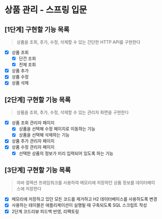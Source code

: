 # 상품 관리 - 스프링 입문

## [1단계] 구현할 기능 목록
> 상품을 조회, 추가, 수정, 삭제할 수 있는 간단한 HTTP API를 구현한다

- [x] 상품 조회
  - [x] 단건 조회
  - [x] 전체 조회
- [x] 상품 추가
- [x] 상품 수정
- [x] 상품 삭제

## [2단계] 구현할 기능 목록
> 상품을 조회, 추가, 수정, 삭제할 수 있는 관리자 화면을 구현한다

- [x] 상품 조회 관리자 페이지
  - [x] 상품을 선택해 수정 페이지로 이동하는 기능
  - [x] 상품을 선택해 삭제하는 기능
- [x] 상품 추가 관리자 페이지
- [x] 상품 수정 관리자 페이지
  - [x] 선택한 상품의 정보가 미리 입력되어 있도록 하는 기능

## [3단계] 구현할 기능 목록

> 자바 컬렉션 프레임워크를 사용하여 메모리에 저장하던 상품 정보를 데이터베이스에 저장한다

- [x] 메모리에 저장하고 있던 모든 코드를 제거하고 H2 데이터베이스를 사용하도록 변경
- [x] 사용하는 테이블은 애플리케이션이 실행될 때 구축되도록 SQL 스크립트 작성
- [x] 2단계 코드리뷰 피드백 반영, 리팩토링
